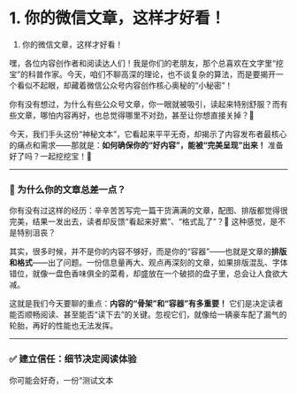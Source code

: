 # 1. 你的微信文章，这样才好看！

1. 你的微信文章，这样才好看！

嘿，各位内容创作者和阅读达人们！我是你们的老朋友，那个总喜欢在文字里“挖宝”的科普作家。今天，咱们不聊高深的理论，也不谈复杂的算法，而是要揭开一个看似不起眼，却藏着微信公众号内容创作核心奥秘的“小秘密”！

你有没有想过，为什么有些公众号文章，你一眼就被吸引，读起来特别舒服？而有些文章，哪怕内容再好，也总觉得哪里不对劲，甚至让你想直接关掉？🤔

今天，我们手头这份“神秘文本”，它看起来平平无奇，却揭示了内容发布者最核心的痛点和需求——那就是：**如何确保你的“好内容”，能被“完美呈现”出来！** 准备好了吗？一起挖挖宝！💎

---

### 📌 为什么你的文章总差一点？

你有没有过这样的经历：辛辛苦苦写完一篇干货满满的文章，配图、排版都觉得很完美，结果一发出去，读者却反馈“看起来好累”、“格式乱了”？🤯 这种感觉，是不是特别沮丧？

其实，很多时候，并不是你的内容不够好，而是你的“容器”——也就是文章的**排版和格式**——出了问题。一份信息量再大、观点再深刻的文章，如果排版混乱、字体错位，就像一盘色香味俱全的菜肴，却盛放在一个破损的盘子里，总会让人食欲大减。

这就是我们今天要聊的重点：**内容的“骨架”和“容器”有多重要！** 它们是决定读者能否顺畅阅读、甚至能否“读下去”的关键。忽视它们，就像给一辆豪车配了漏气的轮胎，再好的性能也无法发挥。

---

### ✅ 建立信任：细节决定阅读体验

你可能会好奇，一份“测试文本